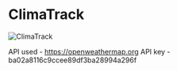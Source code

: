 # ClimaTrack




![ClimaTrack](https://github.com/user-attachments/assets/a1587622-6758-4e39-b463-c2ea8181fdaf)


API used - https://openweathermap.org
API key - ba02a8116c9ccee89df3ba28994a296f
